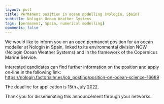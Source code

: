 ```yaml
---
layout: post
title: Permanent position in ocean modelling (Nologin, Spain)
subtitle: Nologin Ocean Weather Systems
tags: [permanent, Spain, numerical modelling]
comments: false
---
```


We would like to inform you on an open permanent position for an ocean modeller at Nologin in Spain, linked to its environmental division NOW (Nologin Ocean Weather Systems) and in the framework of the Copernicus Marine Service.

Interested candidates can find further information on the position and apply on-line in the following link: https://nologin.factorialhr.es/job_posting/position-on-ocean-science-16689 

The deadline for application is 15th July 2022.

Thank you for disseminating this announcement through your networks.
